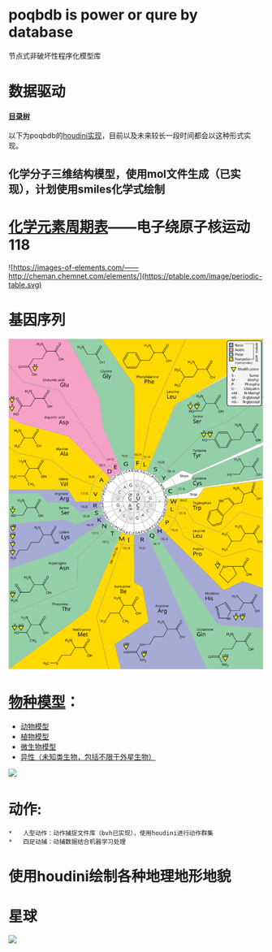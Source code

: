 # poqbdb is power or qure by database

节点式非破坏性程序化模型库

# 数据驱动

#### [目录树](poqbdb.md)

以下为poqbdb的[houdini实现](https://github.com/FofightFong/Learnrut)，目前以及未来较长一段时间都会以这种形式实现。

## 化学分子三维结构模型，使用mol文件生成（已实现），计划使用smiles化学式绘制

# [化学元素周期表](https://ptable.com/#Properties)——电子绕原子核运动 118
![https://images-of-elements.com/——http://cheman.chemnet.com/elements/](https://ptable.com/image/periodic-table.svg)

# 基因序列
![](/mDrivEngine/GeneticCode.svg)


# [物种模型](https://github.com/FofightFong/Learnrut/tree/main/poqbdb)：


*	[动物模型](https://github.com/FofightFong/Learnrut/tree/main/poqbdb/biology/animal)
*	[植物模型](https://github.com/FofightFong/Learnrut/tree/main/poqbdb/biology/plant)
*	[微生物模型](https://github.com/FofightFong/Learnrut/tree/main/poqbdb/biology/microorganism)
*	[异性（未知类生物，包括不限于外星生物）](https://github.com/FofightFong/Learnrut/tree/main/poqbdb/biology/Alien)

![](/mDrivEngine/kpcofgs.png)

# 动作:
	*	人型动作：动作捕捉文件库（bvh已实现），使用houdini进行动作群集
	*	四足动捕：动捕数据结合机器学习处理

# 使用houdini绘制各种地理地形地貌

# 星球

![](/mDrivEngine/SolarSystem.jpg)
